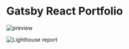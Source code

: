 # Gatsby React Portfolio

![preview](https://github.com/bgoonz/gatsby-react-portfolio/blob/master/static/portfolio.png?raw=true)


![Lighthouse report](https://imgur.com/4vjR7Xh)
